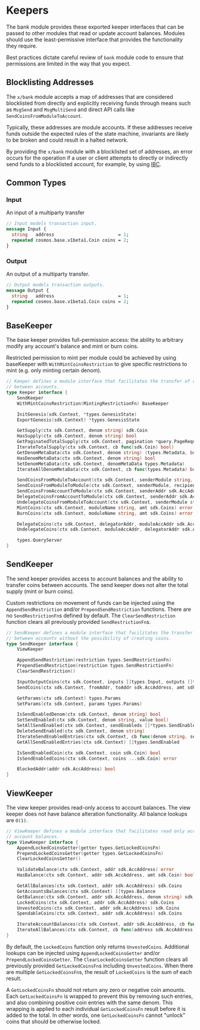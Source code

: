 <!--
order: 2
-->

# Keepers

The bank module provides these exported keeper interfaces that can be
passed to other modules that read or update account balances. Modules
should use the least-permissive interface that provides the functionality they
require.

Best practices dictate careful review of `bank` module code to ensure that
permissions are limited in the way that you expect.

## Blocklisting Addresses

The `x/bank` module accepts a map of addresses that are considered blocklisted
from directly and explicitly receiving funds through means such as `MsgSend` and
`MsgMultiSend` and direct API calls like `SendCoinsFromModuleToAccount`.

Typically, these addresses are module accounts. If these addresses receive funds
outside the expected rules of the state machine, invariants are likely to be
broken and could result in a halted network.

By providing the `x/bank` module with a blocklisted set of addresses, an error occurs for the operation if a user or client attempts to directly or indirectly send funds to a blocklisted account, for example, by using [IBC](https://ibc.cosmos.network).

## Common Types

### Input

An input of a multiparty transfer

```protobuf
// Input models transaction input.
message Input {
  string   address                        = 1;
  repeated cosmos.base.v1beta1.Coin coins = 2;
}
```

### Output

An output of a multiparty transfer.

```protobuf
// Output models transaction outputs.
message Output {
  string   address                        = 1;
  repeated cosmos.base.v1beta1.Coin coins = 2;
}
```

## BaseKeeper

The base keeper provides full-permission access: the ability to arbitrary modify any account's balance and mint or burn coins.

Restricted permission to mint per module could be achieved by using baseKeeper with `WithMintCoinsRestriction` to give specific restrictions to mint (e.g. only minting certain denom).

```go
// Keeper defines a module interface that facilitates the transfer of coins
// between accounts.
type Keeper interface {
    SendKeeper
    WithMintCoinsRestriction(MintingRestrictionFn) BaseKeeper

    InitGenesis(sdk.Context, *types.GenesisState)
    ExportGenesis(sdk.Context) *types.GenesisState

    GetSupply(ctx sdk.Context, denom string) sdk.Coin
    HasSupply(ctx sdk.Context, denom string) bool
    GetPaginatedTotalSupply(ctx sdk.Context, pagination *query.PageRequest) (sdk.Coins, *query.PageResponse, error)
    IterateTotalSupply(ctx sdk.Context, cb func(sdk.Coin) bool)
    GetDenomMetaData(ctx sdk.Context, denom string) (types.Metadata, bool)
    HasDenomMetaData(ctx sdk.Context, denom string) bool
    SetDenomMetaData(ctx sdk.Context, denomMetaData types.Metadata)
    IterateAllDenomMetaData(ctx sdk.Context, cb func(types.Metadata) bool)

    SendCoinsFromModuleToAccount(ctx sdk.Context, senderModule string, recipientAddr sdk.AccAddress, amt sdk.Coins) error
    SendCoinsFromModuleToModule(ctx sdk.Context, senderModule, recipientModule string, amt sdk.Coins) error
    SendCoinsFromAccountToModule(ctx sdk.Context, senderAddr sdk.AccAddress, recipientModule string, amt sdk.Coins) error
    DelegateCoinsFromAccountToModule(ctx sdk.Context, senderAddr sdk.AccAddress, recipientModule string, amt sdk.Coins) error
    UndelegateCoinsFromModuleToAccount(ctx sdk.Context, senderModule string, recipientAddr sdk.AccAddress, amt sdk.Coins) error
    MintCoins(ctx sdk.Context, moduleName string, amt sdk.Coins) error
    BurnCoins(ctx sdk.Context, moduleName string, amt sdk.Coins) error

    DelegateCoins(ctx sdk.Context, delegatorAddr, moduleAccAddr sdk.AccAddress, amt sdk.Coins) error
    UndelegateCoins(ctx sdk.Context, moduleAccAddr, delegatorAddr sdk.AccAddress, amt sdk.Coins) error

    types.QueryServer
}
```

## SendKeeper

The send keeper provides access to account balances and the ability to transfer coins between
accounts. The send keeper does not alter the total supply (mint or burn coins).

Custom restrictions on movement of funds can be injected using the `AppendSendRestriction` and/or
`PrependSendRestriction` functions.
There are no `SendRestrictionFn`s defined by default.
The `ClearSendRestriction` function clears all previously provided `SendRestrictionFn`s.

```go
// SendKeeper defines a module interface that facilitates the transfer of coins
// between accounts without the possibility of creating coins.
type SendKeeper interface {
    ViewKeeper

    AppendSendRestriction(restriction types.SendRestrictionFn)
    PrependSendRestriction(restriction types.SendRestrictionFn)
    ClearSendRestriction()

    InputOutputCoins(ctx sdk.Context, inputs []types.Input, outputs []types.Output) error
    SendCoins(ctx sdk.Context, fromAddr, toAddr sdk.AccAddress, amt sdk.Coins) error

    GetParams(ctx sdk.Context) types.Params
    SetParams(ctx sdk.Context, params types.Params)

    IsSendEnabledDenom(ctx sdk.Context, denom string) bool
    SetSendEnabled(ctx sdk.Context, denom string, value bool)
    SetAllSendEnabled(ctx sdk.Context, sendEnableds []*types.SendEnabled)
    DeleteSendEnabled(ctx sdk.Context, denom string)
    IterateSendEnabledEntries(ctx sdk.Context, cb func(denom string, sendEnabled bool) (stop bool))
    GetAllSendEnabledEntries(ctx sdk.Context) []types.SendEnabled

    IsSendEnabledCoin(ctx sdk.Context, coin sdk.Coin) bool
    IsSendEnabledCoins(ctx sdk.Context, coins ...sdk.Coin) error

    BlockedAddr(addr sdk.AccAddress) bool
}
```

## ViewKeeper

The view keeper provides read-only access to account balances. The view keeper does not have balance alteration functionality. All balance lookups are `O(1)`.

```go
// ViewKeeper defines a module interface that facilitates read only access to
// account balances.
type ViewKeeper interface {
    AppendLockedCoinsGetter(getter types.GetLockedCoinsFn)
    PrependLockedCoinsGetter(getter types.GetLockedCoinsFn)
    ClearLockedCoinsGetter()

    ValidateBalance(ctx sdk.Context, addr sdk.AccAddress) error
    HasBalance(ctx sdk.Context, addr sdk.AccAddress, amt sdk.Coin) bool

    GetAllBalances(ctx sdk.Context, addr sdk.AccAddress) sdk.Coins
    GetAccountsBalances(ctx sdk.Context) []types.Balance
    GetBalance(ctx sdk.Context, addr sdk.AccAddress, denom string) sdk.Coin
    LockedCoins(ctx sdk.Context, addr sdk.AccAddress) sdk.Coins
    UnvestedCoins(ctx sdk.Context, addr sdk.AccAddress) sdk.Coins
    SpendableCoins(ctx sdk.Context, addr sdk.AccAddress) sdk.Coins

    IterateAccountBalances(ctx sdk.Context, addr sdk.AccAddress, cb func(coin sdk.Coin) (stop bool))
    IterateAllBalances(ctx sdk.Context, cb func(address sdk.AccAddress, coin sdk.Coin) (stop bool))
}
```

By default, the `LockedCoins` function only returns `UnvestedCoins`.
Additional lookups can be injected using `AppendLockedCoinsGetter` and/or `PrependLockedCoinsGetter`.
The `ClearLockedCoinsGetter` function clears all previously provided `GetLockedCoinsFn`s including `UnvestedCoins`.
When there are multiple `GetLockedCoinsFn`s, the result of `LockedCoins` is the sum of each result.

A `GetLockedCoinsFn` should not return any zero or negative coin amounts.
Each `GetLockedCoinsFn` is wrapped to prevent this by removing such entries, and also combining positive coin entries with the same denom.
This wrapping is applied to each individual `GetLockedCoinsFn` result before it is added to the total.
In other words, one `GetLockedCoinsFn` cannot "unlock" coins that should be otherwise locked.
